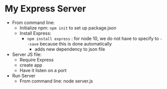 # My Express Server

* From command line:
  * Initialize npm:
    `npm init` to set up package.json
  * Install Express:
    * `npm install express` : for node 10, we do not have to specify to `--save` because this is done automatically
      * adds new dependency to json file
* Server JS file:
  * Require Express
  * create app
  * Have it listen on a port
* Run Server
  * From command line: node server.js
